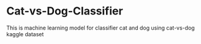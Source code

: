 # Cat-vs-Dog-Classifier
This is machine learning model for classifier cat and dog using cat-vs-dog kaggle dataset

